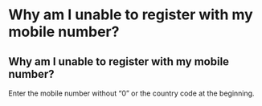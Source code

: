 # Why am I unable to register with my mobile number?

## Why am I unable to register with my mobile number?

Enter the mobile number without “0” or the country code at the beginning.
